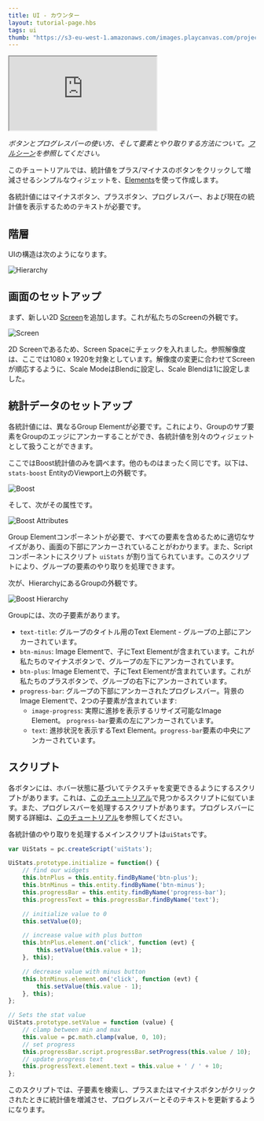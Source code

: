 ```yaml
---
title: UI - カウンター
layout: tutorial-page.hbs
tags: ui
thumb: "https://s3-eu-west-1.amazonaws.com/images.playcanvas.com/projects/12/501978/12B6CE-image-75.jpg"
---
```


<iframe loading="lazy" src="https://playcanv.as/p/XVLr9TWc/" title="User Interface - Stats Counter"></iframe>

*ボタンとプログレスバーの使い方、そして要素とやり取りする方法について。[フルシーン][1]を参照してください。*

このチュートリアルでは、統計値をプラス/マイナスのボタンをクリックして増減させるシンプルなウィジェットを、[Elements][2]を使って作成します。

各統計値にはマイナスボタン、プラスボタン、プログレスバー、および現在の統計値を表示するためのテキストが必要です。

## 階層

UIの構造は次のようになります。

![Hierarchy][4]

## 画面のセットアップ

まず、新しい2D [Screen][3]を追加します。これが私たちのScreenの外観です。

![Screen][5]

2D Screenであるため、Screen Spaceにチェックを入れました。参照解像度は、ここでは1080 x 1920を対象としています。解像度の変更に合わせてScreenが順応するように、Scale ModeはBlendに設定し、Scale Blendは1に設定しました。

## 統計データのセットアップ

各統計値には、異なるGroup Elementが必要です。これにより、Groupのサブ要素をGroupのエッジにアンカーすることができ、各統計値を別々のウィジェットとして扱うことができます。

ここではBoost統計値のみを調べます。他のものはまったく同じです。以下は、 `stats-boost` EntityのViewport上の外観です。

![Boost][6]

そして、次がその属性です。

![Boost Attributes][7]

Group Elementコンポーネントが必要で、すべての要素を含めるために適切なサイズがあり、画面の下部にアンカーされていることがわかります。また、Scriptコンポーネントにスクリプト `uiStats` が割り当てられています。このスクリプトにより、グループの要素のやり取りを処理できます。

次が、HierarchyにあるGroupの外観です。

![Boost Hierarchy][8]

Groupには、次の子要素があります。

* `text-title`: グループのタイトル用のText Element - グループの上部にアンカーされています。
* `btn-minus`: Image Elementで、子にText Elementが含まれています。これが私たちのマイナスボタンで、グループの左下にアンカーされています。
* `btn-plus`: Image Elementで、子にText Elementが含まれています。これが私たちのプラスボタンで、グループの右下にアンカーされています。
* `progress-bar`: グループの下部にアンカーされたプログレスバー。背景のImage Elementで、2つの子要素が含まれています:
    * `image-progress`: 実際に進捗を表示するリサイズ可能なImage Element。 `progress-bar`要素の左にアンカーされています。
    * `text`: 進捗状況を表示するText Element。`progress-bar`要素の中央にアンカーされています。

## スクリプト

各ボタンには、ホバー状態に基づいてテクスチャを変更できるようにするスクリプトがあります。これは、[このチュートリアル][9]で見つかるスクリプトに似ています。また、プログレスバーを処理するスクリプトがあります。プログレスバーに関する詳細は、[このチュートリアル][10]を参照してください。

各統計値のやり取りを処理するメインスクリプトは`uiStats`です。

```javascript
var UiStats = pc.createScript('uiStats');

UiStats.prototype.initialize = function() {
    // find our widgets
    this.btnPlus = this.entity.findByName('btn-plus');
    this.btnMinus = this.entity.findByName('btn-minus');
    this.progressBar = this.entity.findByName('progress-bar');
    this.progressText = this.progressBar.findByName('text');

    // initialize value to 0
    this.setValue(0);

    // increase value with plus button
    this.btnPlus.element.on('click', function (evt) {
        this.setValue(this.value + 1);
    }, this);

    // decrease value with minus button
    this.btnMinus.element.on('click', function (evt) {
        this.setValue(this.value - 1);
    }, this);
};

// Sets the stat value
UiStats.prototype.setValue = function (value) {
    // clamp between min and max
    this.value = pc.math.clamp(value, 0, 10);
    // set progress
    this.progressBar.script.progressBar.setProgress(this.value / 10);
    // update progress text
    this.progressText.element.text = this.value + ' / ' + 10;
};
```

このスクリプトでは、子要素を検索し、プラスまたはマイナスボタンがクリックされたときに統計値を増減させ、プログレスバーとそのテキストを更新するようになります。

[1]: https://playcanvas.com/editor/scene/547905
[2]: /user-manual/user-interface/elements/
[3]: /user-manual/user-interface/screens/
[4]: /images/tutorials/ui/stats/hierarchy.png
[5]: /images/tutorials/ui/stats/screen.png
[6]: /images/tutorials/ui/stats/boost-editor.png
[7]: /images/tutorials/ui/stats/boost-attributes.png
[8]: /images/tutorials/ui/stats/boost-hierarchy.png
[9]: /tutorials/ui-elements-buttons/
[10]: /tutorials/ui-elements-progress/
